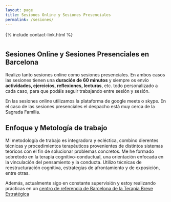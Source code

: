 ```yaml
---
layout: page
title: Sesiones Online y Sesiones Presenciales
permalink: /sesiones/
---
```


<div style="margin-top: 16px; margin-bottom: 40px;">
    {% include contact-link.html %}
</div>

## Sesiones Online y Sesiones Presenciales en Barcelona

Realizo tanto sesiones online como sesiones presenciales. 
En ambos casos las sesiones tienen una **duración de 60 minutos** y siempre os envío **actividades, ejercicios, reflexiones, lecturas**, etc. todo personalizado a cada caso, para que podáis seguir trabajando entre sesión y sesión. 

En las sesiones online utilizamos la plataforma de google meets o skype. En el caso de las sesiones presenciales el despacho está muy cerca de la Sagrada Familia.

## Enfoque y Metología de trabajo

Mi metodología de trabajo es integradora y ecléctica, combino dierentes técnicas y procedimientos terapéuticos provenientes de distintos sistemas teóricos con el fin de solucionar problemas concretos. Me he formado sobretodo en la terapia cognitivo-conductual, una orientación enfocada en la vinculación del pensamiento y la conducta. Utilizo técnicas de reestructuración cognitiva, estrategias de afrontamiento y de exposición, entre otras. 

Además, actualmente sigo en constante supervisión y estoy realizando prácticas en un [centro de referencia de Barcelona de la Terapia Breve Estratégica](https://www.juliapascual.com/)

